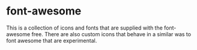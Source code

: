# font-awesome


This is a collection of icons and fonts that are supplied with the font-awesome free.  There are also custom icons that behave in a similar was to font awesome that are experimental.
